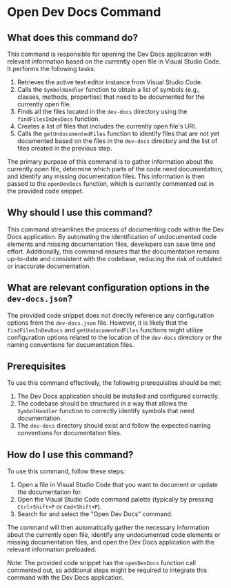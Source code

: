 
  
  # **Open Dev Docs Command**

## What does this command do?

This command is responsible for opening the Dev Docs application with relevant information based on the currently open file in Visual Studio Code. It performs the following tasks:

1. Retrieves the active text editor instance from Visual Studio Code.
2. Calls the `SymbolHandler` function to obtain a list of symbols (e.g., classes, methods, properties) that need to be documented for the currently open file.
3. Finds all the files located in the `dev-docs` directory using the `findFilesInDevDocs` function.
4. Creates a list of files that includes the currently open file's URI.
5. Calls the `getUndocumentedFiles` function to identify files that are not yet documented based on the files in the `dev-docs` directory and the list of files created in the previous step.

The primary purpose of this command is to gather information about the currently open file, determine which parts of the code need documentation, and identify any missing documentation files. This information is then passed to the `openDevDocs` function, which is currently commented out in the provided code snippet.

## Why should I use this command?

This command streamlines the process of documenting code within the Dev Docs application. By automating the identification of undocumented code elements and missing documentation files, developers can save time and effort. Additionally, this command ensures that the documentation remains up-to-date and consistent with the codebase, reducing the risk of outdated or inaccurate documentation.

## What are relevant configuration options in the `dev-docs.json`?

The provided code snippet does not directly reference any configuration options from the `dev-docs.json` file. However, it is likely that the `findFilesInDevDocs` and `getUndocumentedFiles` functions might utilize configuration options related to the location of the `dev-docs` directory or the naming conventions for documentation files.

## Prerequisites

To use this command effectively, the following prerequisites should be met:

1. The Dev Docs application should be installed and configured correctly.
2. The codebase should be structured in a way that allows the `SymbolHandler` function to correctly identify symbols that need documentation.
3. The `dev-docs` directory should exist and follow the expected naming conventions for documentation files.

## How do I use this command?

To use this command, follow these steps:

1. Open a file in Visual Studio Code that you want to document or update the documentation for.
2. Open the Visual Studio Code command palette (typically by pressing `Ctrl+Shift+P` or `Cmd+Shift+P`).
3. Search for and select the "Open Dev Docs" command.

The command will then automatically gather the necessary information about the currently open file, identify any undocumented code elements or missing documentation files, and open the Dev Docs application with the relevant information preloaded.

Note: The provided code snippet has the `openDevDocs` function call commented out, so additional steps might be required to integrate this command with the Dev Docs application.
  
  